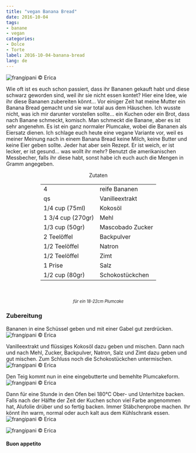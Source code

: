 ```yaml
---
title: "vegan Banana Bread"
date: 2016-10-04
tags:
- banane
- vegan
categories:
- Dolce
- Torte
label: 2016-10-04-banana-bread
lang: de
---
```

![](../2016-10-04-banana-bread/header.jpg "frangipani © Erica")

Wie oft ist es euch schon passiert, dass ihr Bananen gekauft habt und diese schwarz geworden sind, weil ihr sie nicht essen kontet? Hier eine Idee, wie ihr diese Bananen zubereiten könnt... Vor einiger Zeit hat meine Mutter ein Banana Bread gemacht und sie war total aus dem Häuschen. Ich wusste nicht, was ich mir darunter vorstellen sollte... ein Kuchen oder ein Brot, dass nach Banane schmeckt, komisch. Man schmeckt die Banane, aber es ist sehr angenehm. Es ist ein ganz normaler Plumcake, wobei die Bananen als Eiersatz dienen. Ich schlage euch heute eine vegane Variante vor, weil es meiner Meinung nach in einem Banana Bread keine Milch, keine Butter und keine Eier geben sollte. Jeder hat aber sein Rezept. Er ist weich, er ist lecker, er ist gesund... was wollt ihr mehr? Benutzt die amerikanischen Messbecher, falls ihr diese habt, sonst habe ich euch auch die Mengen in Gramm angegeben.

<div id="wrapper" style="text-align: center">
  <div id="yourdiv" style="display: inline-block;">
    <div class="ingredients">
      <div class="ingredients-title">Zutaten</div>
      <table>
        <tbody>
          <tr>
            <td>4</td>
            <td>reife Bananen</td>
          </tr>
          <tr>
            <td>qs</td>
            <td>Vanilleextrakt</td>
          </tr>
          <tr>
            <td>1/4 cup (75ml)</td>
            <td>Kokosöl</td>
          </tr>
          <tr>
            <td>1 3/4 cup (270gr)</td>
            <td>Mehl</td>
          </tr>
          <tr>
            <td>1/3 cup (50gr)</td>
            <td>Mascobado Zucker</td>
          </tr>
          <tr>
            <td>2 Teelöffel</td>
            <td>Backpulver</td>
          </tr>
          <tr>
            <td>1/2 Teelöffel</td>
            <td>Natron</td>
          </tr>
          <tr>
            <td>1/2 Teelöffel</td>
            <td>Zimt</td>
          </tr>
          <tr>
            <td>1 Prise</td>
            <td>Salz</td>
          </tr>
          <tr>
            <td>1/2 cup (80gr)</td>
            <td>Schokostückchen</td>  
          </tr>
        </tbody>
      </table>
      <br></br>
      <i class="pull-right" style="font-size: 80%;">für ein 18-22cm Plumcake</i>
    </div>
  </div>
</div>


<h3>
  <font color="grey">
    <i class="fa-solid fa-gears"></i>
  </font> Zubereitung
</h3>

Bananen in eine Schüssel geben und mit einer Gabel gut zerdrücken.
![](../2016-10-04-banana-bread/ingredienti.jpg "frangipani © Erica")

Vanilleextrakt und flüssiges Kokosöl dazu geben und mischen. Dann nach und nach Mehl, Zucker, Backpulver, Natron, Salz und Zimt dazu geben und gut mischen. Zum Schluss noch die Schokostückchen untermischen.
![](../2016-10-04-banana-bread/impasto.jpg "frangipani © Erica")

Den Teig kommt nun in eine eingebutterte und bemehlte Plumcakeform.
![](../2016-10-04-banana-bread/teglia.jpg "frangipani © Erica")

Dann für eine Stunde in den Ofen bei 180°C Ober- und Unterhitze backen. Falls nach der Hälfte der Zeit der Kuchen schon viel Farbe angenommen hat, Alufolie drüber und so fertig backen. Immer Stäbchenprobe machen. Ihr könnt ihn warm, normal oder auch kalt aus dem Kühlschrank essen.
![](../2016-10-04-banana-bread/risultato1.jpg "frangipani © Erica")

![](../2016-10-04-banana-bread/risultato2.jpg "frangipani © Erica")


<h4>Buon appetito
  <font color="red">
    <i class="fa-regular fa-face-smile"></i>
  </font>
</h4>
